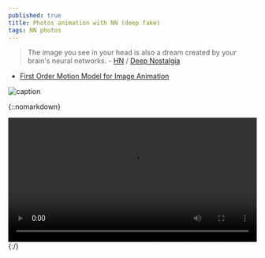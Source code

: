 ```yaml
---
published: true
title: Photos animation with NN (deep fake)
tags: NN photos
---
```

> The image you see in your head is also a dream created by your brain's neural networks. - [HN](https://news.ycombinator.com/item?id=26279676) / [Deep Nostalgia](https://gizmodo.com/deep-nostalgia-can-turn-old-photos-of-your-relatives-1846363190)

- [First Order Motion Model for Image Animation](https://github.com/AliaksandrSiarohin/first-order-model)

![caption](https://raw.githubusercontent.com/AliaksandrSiarohin/first-order-model/master/sup-mat/vox-teaser.gif)

{::nomarkdown}
<div class="myvideo">
   <video  style="display:block; width:100%; height:auto;" autoplay controls loop="loop">
       <source src="https://i.kinja-img.com/gawker-media/image/upload/c_scale,fl_progressive,q_80,w_800/m6tbhmlecfbsf5ovycwk.mp4"  type="video/mp4"  />
   </video>
</div>
{:/}
